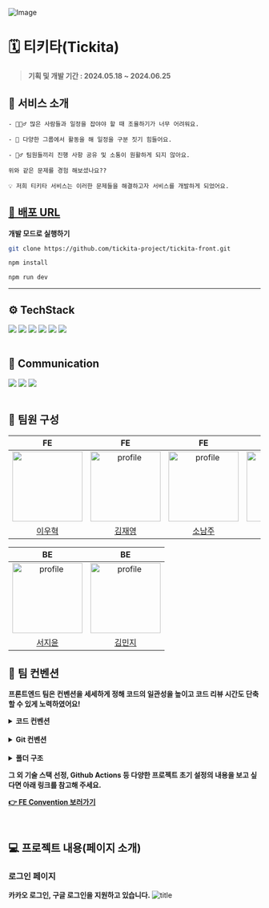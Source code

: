 ![Image](https://brick-william-6f5.notion.site/image/https%3A%2F%2Fsprint-fe-project.s3.ap-northeast-2.amazonaws.com%2Ftaskify%2Fprofile_image%2F4-19_2992_1719225386240.png?table=block&id=2c83a151-26ff-433e-b14d-8fa66954b060&spaceId=e321b4cb-8569-4a87-9b86-2845eb22f8d7&width=2000&userId=&cache=v2)

# 🗓️ 티키타(Tickita)

> **기획 및 개발 기간 : 2024.05.18 ~ 2024.06.25**

## 🔎 서비스 소개

```
- 🤦🏻‍♂️ 많은 사람들과 일정을 잡야야 할 때 조율하기가 너무 어려워요.

- 💼 다양한 그룹에서 활동을 해 일정을 구분 짓기 힘들어요.

- 🤷‍♂️ 팀원들끼리 진행 사항 공유 및 소통이 원활하게 되지 않아요.

위와 같은 문제를 경험 해보셨나요??

💡 저희 티키타 서비스는 이러한 문제들을 해결하고자 서비스를 개발하게 되었어요.
```

## [🚀 배포 URL](https://tickita.net)

**개발 모드로 실행하기**

```bash
git clone https://github.com/tickita-project/tickita-front.git

npm install

npm run dev
```

---

## ⚙️ TechStack

<div align="left">
<img src="https://img.shields.io/badge/React-61DAFB?style=for-the-badge&logo=react&logoColor=white">
<img src="https://img.shields.io/badge/Next.js-000000?style=for-the-badge&logo=next.js&logoColor=white">
<img src="https://img.shields.io/badge/TypeScript-3178c6?style=for-the-badge&logo=typescript&logoColor=white">
<img src="https://img.shields.io/badge/Sass-CC6699?style=for-the-badge&logo=sass&logoColor=white">
<img src="https://img.shields.io/badge/Axios-5a29e4?style=for-the-badge&logo=axios&logoColor=white">
<img src="https://img.shields.io/badge/TanStack Query-FF4154?style=for-the-badge&logo=react-query&logoColor=white">

<br/>
<br/>

## 🍃 Communication

<img src="https://img.shields.io/badge/Discord-5865f2?style=for-the-badge&logo=discord&logoColor=black">
<img src="https://img.shields.io/badge/Figma-f24e1e?style=for-the-badge&logo=figma&logoColor=black">
<img src="https://img.shields.io/badge/github-181717?style=for-the-badge&logo=github&logoColor=white">
</div>

<br>

## 👏 팀원 구성

|                                                                                    FE                                                                                    |                                                                                                FE                                                                                                |                                                                                           FE                                                                                           |                                                                                          FE                                                                                          |
| :----------------------------------------------------------------------------------------------------------------------------------------------------------------------: | :----------------------------------------------------------------------------------------------------------------------------------------------------------------------------------------------: | :------------------------------------------------------------------------------------------------------------------------------------------------------------------------------------: | :----------------------------------------------------------------------------------------------------------------------------------------------------------------------------------: |
| <a href="https://github.com/wo-o29"><img src="https://avatars.githubusercontent.com/u/154664697?v=4,wo-o29,우혁,https://github.com/wo-o29" width="140" height="140"></a> | <a href="https://github.com/jae6269"><img src="https://avatars.githubusercontent.com/u/79738890?v=4,jae6269,Jaeyoung Kim,https://github.com/jae6269" alt="profile" width="140" height="140"></a> | <a href="https://github.com/NJ97S"><img src="https://avatars.githubusercontent.com/u/79499733?v=4,NJ97S,Namju So,https://github.com/NJ97S" alt="profile" width="140" height="140"></a> | <a href="https://github.com/tead7"><img src="https://avatars.githubusercontent.com/u/94046941?v=4,tead7,이진호,https://github.com/tead7" alt="profile" width="140" height="140"></a> |
|                                                                   [이우혁](https://github.com/wo-o29)                                                                    |                                                                               [김재영](https://github.com/jae6269)                                                                               |                                                                           [소남주](https://github.com/NJ97S)                                                                           |                                                                          [이진호](https://github.com/tead7)                                                                          |

|                                                                                       BE                                                                                        |                                                                                          BE                                                                                          |
| :-----------------------------------------------------------------------------------------------------------------------------------------------------------------------------: | :----------------------------------------------------------------------------------------------------------------------------------------------------------------------------------: |
| <a href="https://github.com/zy23n"><img src="https://avatars.githubusercontent.com/u/170168132?v=4,zy23n,,https://github.com/zy23n" alt="profile" width="140" height="140"></a> | <a href="https://github.com/lby9906"><img src="https://avatars.githubusercontent.com/u/84373979?v=4,lby9906,,https://github.com/lby9906" alt="profile" width="140" height="140"></a> |
|                                                                       [서지윤](https://github.com/zy23n)                                                                        |                                                                         [김민지](https://github.com/lby9906)                                                                         |

## 📝 팀 컨벤션

**프론트엔드 팀은 컨벤션을 세세하게 정해 코드의 일관성을 높이고 코드 리뷰 시간도 단축할 수 있게 노력하였어요!**

<details>
    <summary> <strong>코드 컨벤션</strong> </summary>
  <br/>
  
  **변수**
  - 기본적으로  camelCase 사용 / 상수는 대문자 SNAKE_CASE 사용
  - boolean 타입의 경우, 앞에 `is`, `has`, `should` 중 하나 붙이기
  - 축약형 사용하지 않기 → `button` O / `btn` X
  
  **함수**
  - 기본적으로 camelCase 사용 / 컴포넌트의 경우 PascalCase 사용
  - 일반 함수는 화살표 함수 사용, 컴포넌트는 function 사용
  - 함수 이름은 명령문 형태로 작성
  - 이벤트를 다룰 경우에는 `handle` + `요소` + `event` 형태로 작성 (ex. `handleCloseButtonClick`)
  - `export default` 함수 앞에 작성
  
  **파일**
  - 컴포넌트는 PascalCase 사용 / 일반 파일은 camelCase 사용
  - 컴포넌트 폴더 안에 `index.tsx` O / `button.tsx` X → Import 중복 제거
  - 스타일 파일명도 PascalCase 사용
  - 이미지 하이픈 사용 / `tickita-logo.svg`
  
  **폴더**
  - 컴포넌트 폴더는 PascalCase 사용
  - 나머지 폴더는 소문자 사용, 길어질 경우 camelCase 사용

**코드**

- if문 한 줄이여도 중괄호 작성

  ```js
  if (true) {
    return true;
  }

  return false;
  ```

**CSS**

- rem 사용 → 16px
- PC버전 부터 작성
- SCSS + CSS Module
- 반응형 컨벤션 → 클래스네임 마다 사용하기

  ```css
  .box {
    margin: 1rem;

    @include mobile {
      margin: 0;
    }
  }
  ```

**타입스크립트**

- interface + type
- 타입 별칭
  - 타입: `UserType`,
  - 컴포넌트: `HeaderProps`

</details>
<br>

<details>
    <summary> <strong>Git 컨벤션</strong> </summary>
  <br/>

**브랜치 전략** <br>
<img src="https://github.com/19-Takify/19-taskify/assets/55544307/fc049688-aa80-44c2-a8d2-03da86a05e9e" width="600px">

```
- main: 프로덕션 배포 브랜치
- develop: 개발 브랜치
- feature/기능명: 기능 개발 브랜치
```

**커밋 메세지**

```bash
- init: 초기 설정
- feat: 새로운 기능 추가
- fix: 버그 수정
- style: css 수정
- refactor: 코드 리팩토링
- chore: 패키지 매니저 수정, 그 외 기타 수정 ex) .gitnore 등
- comment: 필요한 주석 추가 및 변경
- rename: 파일명 수정 및 파일 이동
- remove: 파일 삭제
```

**Pull Request**

- PR 단위: 기능 단위(1이슈 1PR)
- Merge 룰: 최소 2명에게 승인 받아야 Merge 가능(하지만 팀원 모두가 PR 확인하는 것을 권장)
- 리뷰: 코어 타임 시작 후 본인이 리뷰 못한 PR이 있다면 리뷰 먼저 진행 후 개발 진행
</details>
  <br/>

<details>
    <summary> <strong>폴더 구조</strong> </summary>
  <br/>

**Colocation 방식: 관련된 파일들을 기능이나 컴포넌트 단위로 그룹화하여 구성**

```bash
📦tickita
┣ 📂.github
┃ ┣ 📂ISSUE_TEMPLATE
┃ ┣ 📂workflows
┣ 📂apis
┣ 📂components
┃ ┣ 📂ColorCheckBox
┃ ┣ 📂DatePicker
┃ ┃ ┣ 📂MonthNavButton
┃ ┣ 📂ErrorFallBack
┃ ┣ 📂GroupColorPicker
┃ ┣ 📂Header
┃ ┣ 📂Input
┃ ┣ 📂Layout
┃ ┣ 📂Loading
┃ ┣ 📂MetaData
┃ ┣ 📂Modal
┃ ┃ ┣ 📂CancelInvite
┃ ┃ ┣ 📂ChangeLeader
┃ ┃ ┣ 📂Confirm
┃ ┃ ┣ 📂CreateGroup
┃ ┃ ┣ 📂DeleteGroup
┃ ┃ ┣ 📂ExitGroup
┃ ┃ ┣ 📂ExportMember
┃ ┃ ┣ 📂Portal
┃ ┃ ┗ 📂Schedule
┃ ┃ ┃ ┣ 📂ScheduleCreate
┃ ┃ ┃ ┣ 📂ScheduleDetail
┃ ┃ ┃ ┗ 📂ScheduleEdit
┃ ┣ 📂Notification
┃ ┃ ┣ 📂BaseNotification
┃ ┃ ┣ 📂CoordinationNotification
┃ ┃ ┣ 📂EmptyNotification
┃ ┃ ┗ 📂ScheduleInfoNotification
┃ ┣ 📂NotificationPopup
┃ ┣ 📂ProfileImage
┃ ┗ 📂TitleBox
┣ 📂constants
┣ 📂hooks
┣ 📂pages
┃ ┣ 📂api
┃ ┣ 📂calendar
┃ ┃ ┣ 📂components
┃ ┃ ┃ ┣ 📂Calendar
┃ ┃ ┃ ┃ ┣ 📂CalendarHeader
┃ ┃ ┃ ┃ ┣ 📂DailyCalendar
┃ ┃ ┃ ┃ ┣ 📂MonthlyCalendar
┃ ┃ ┃ ┃ ┗ 📂WeeklyCalendar
┃ ┃ ┃ ┣ 📂CalendarGroupList
┃ ┃ ┃ ┣ 📂CalendarSideBar
┃ ┃ ┃ ┗ 📂CalendarTypeSegmentedButton
┃ ┣ 📂dashboard
┃ ┃ ┣ 📂components
┃ ┃ ┃ ┣ 📂GroupList
┃ ┃ ┃ ┣ 📂NotificationCenter
┃ ┃ ┃ ┗ 📂UpcomingScheduleList
┃ ┃ ┃ ┃ ┣ 📂UpcomingSchedule
┃ ┣ 📂group
┃ ┃ ┗ 📂[id]
┃ ┃ ┃ ┣ 📂components
┃ ┃ ┃ ┃ ┣ 📂ActionButton
┃ ┃ ┃ ┃ ┣ 📂GroupForm
┃ ┃ ┃ ┃ ┣ 📂InviteForm
┃ ┃ ┃ ┃ ┗ 📂MemberList
┃ ┃ ┃ ┃ ┃ ┣ 📂MemberInfo
┃ ┣ 📂my-page
┃ ┃ ┣ 📂components
┃ ┃ ┃ ┣ 📂ProfileEditForm
┃ ┃ ┃ ┗ 📂VoteNotification
┃ ┣ 📂sign-in
┃ ┃ ┣ 📂kakao
┃ ┃ ┣ 📂profile-setup
┃ ┃ ┃ ┣ 📂components
┃ ┃ ┃ ┃ ┗ 📂ProfileSetupForm
┣ 📂public
┃ ┣ 📂icons
┃ ┣ 📂images
┣ 📂store
┣ 📂styles
┣ 📂types
┣ 📂utils

```

</details>

**그 외 기술 스택 선정, Github Actions 등 다양한 프로젝트 초기 설정의 내용을 보고 싶다면 아래 링크를 참고해 주세요.**

**<a href="https://brick-william-6f5.notion.site/FE-Convention-dd234c493a0e41c5a652e097313db1f1">👉 FE Convention 보러가기</a>**

<br>

## 💻 프로젝트 내용(페이지 소개)

### 로그인 페이지

**카카오 로그인, 구글 로그인을 지원하고 있습니다.**
![title](https://sprint-fe-project.s3.ap-northeast-2.amazonaws.com/taskify/profile_image/4-19_2992_1719207251120.png)
